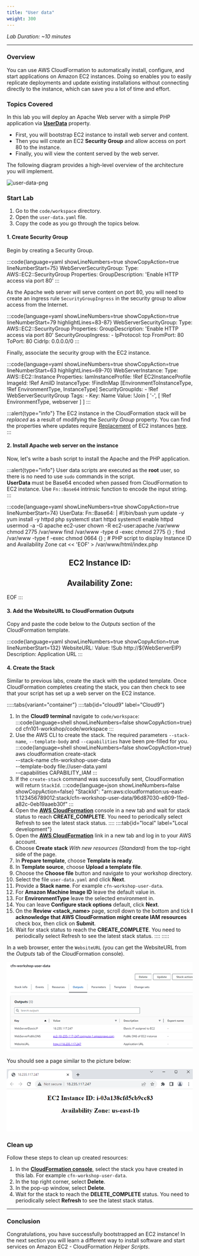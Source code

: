 ```yaml
---
title: "User data"
weight: 300
---
```


_Lab Duration: ~10 minutes_

---

### Overview

You can use AWS CloudFormation to automatically install, configure, and start applications on Amazon EC2 instances. Doing
so enables you to easily replicate deployments and update existing installations without connecting directly to the
instance, which can save you a lot of time and effort.

### Topics Covered
In this lab you will deploy an Apache Web server with a simple PHP application via **[UserData](https://docs.aws.amazon.com/AWSEC2/latest/UserGuide/user-data.html)** property.

+ First, you will bootstrap EC2 instance to install web server and content.
+ Then you will create an EC2 **Security Group** and allow access on port 80 to the instance.
+ Finally, you will view the content served by the web server.

The following diagram provides a high-level overview of the architecture you will implement.

![user-data-png](/static/basics/operations/user-data/userdata.png)

### Start Lab

1. Go to the `code/workspace` directory.
1. Open the `user-data.yaml` file.
1. Copy the code as you go through the topics below.

#### 1. Create Security Group

Begin by creating a Security Group.

:::code{language=yaml showLineNumbers=true showCopyAction=true lineNumberStart=75}
WebServerSecurityGroup:
  Type: AWS::EC2::SecurityGroup
  Properties:
    GroupDescription: 'Enable HTTP access via port 80'
:::

As the Apache web server will serve content on port 80, you will need to create an ingress rule `SecurityGroupIngress`
in the security group to allow access from the Internet.

:::code{language=yaml showLineNumbers=true showCopyAction=true lineNumberStart=79 highlightLines=83-87}
WebServerSecurityGroup:
  Type: AWS::EC2::SecurityGroup
  Properties:
    GroupDescription: 'Enable HTTP access via port 80'
    SecurityGroupIngress:
      - IpProtocol: tcp
        FromPort: 80
        ToPort: 80
        CidrIp: 0.0.0.0/0
:::

Finally, associate the security group with the EC2 instance.

:::code{language=yaml showLineNumbers=true showCopyAction=true lineNumberStart=63 highlightLines=69-70}
WebServerInstance:
  Type: AWS::EC2::Instance
  Properties:
    IamInstanceProfile: !Ref EC2InstanceProfile
    ImageId: !Ref AmiID
    InstanceType: !FindInMap [EnvironmentToInstanceType, !Ref EnvironmentType, InstanceType]
    SecurityGroupIds:
      - !Ref WebServerSecurityGroup
    Tags:
      - Key: Name
        Value: !Join [ '-', [ !Ref EnvironmentType, webserver ] ]
:::

:::alert{type="info"}
The EC2 instance in the CloudFormation stack will be _replaced_ as a result of modifying the _Security Group_ property.
You can find the properties where updates require [Replacement](https://docs.aws.amazon.com/AWSCloudFormation/latest/UserGuide/using-cfn-updating-stacks-update-behaviors.html#update-replacement)
of EC2 instances [here](https://docs.aws.amazon.com/AWSCloudFormation/latest/UserGuide/aws-properties-ec2-instance.html?shortFooter=true#aws-properties-ec2-instance-properties).
:::

#### 2. Install Apache web server on the instance

Now, let's write a bash script to install the Apache and the PHP application.

:::alert{type="info"}
User data scripts are executed as the **root** user, so there is no need to use `sudo` commands in the script.\
**UserData** must be Base64 encoded when passed from CloudFormation to EC2 instance. Use `Fn::Base64` intrinsic function to encode the input string.
:::

:::code{language=yaml showLineNumbers=true showCopyAction=true lineNumberStart=74}
UserData:
  Fn::Base64: |
    #!/bin/bash
    yum update -y
    yum install -y httpd php
    systemctl start httpd
    systemctl enable httpd
    usermod -a -G apache ec2-user
    chown -R ec2-user:apache /var/www
    chmod 2775 /var/www
    find /var/www -type d -exec chmod 2775 {} \;
    find /var/www -type f -exec chmod 0664 {} \;
    # PHP script to display Instance ID and Availability Zone
    cat << 'EOF' > /var/www/html/index.php
      <!DOCTYPE html>
      <html>
      <body>
        <center>
          <?php
          # Get the instance ID from meta-data and store it in the $instance_id variable
          $url = "http://169.254.169.254/latest/meta-data/instance-id";
          $instance_id = file_get_contents($url);
          # Get the instance's availability zone from metadata and store it in the $zone variable
          $url = "http://169.254.169.254/latest/meta-data/placement/availability-zone";
          $zone = file_get_contents($url);
          ?>
          <h2>EC2 Instance ID: <?php echo $instance_id ?></h2>
          <h2>Availability Zone: <?php echo $zone ?></h2>
        </center>
      </body>
      </html>
    EOF
:::

#### 3. Add the **WebsiteURL** to CloudFormation _Outputs_

Copy and paste the code below to the _Outputs_ section of the CloudFormation template.

:::code{language=yaml showLineNumbers=true showCopyAction=true lineNumberStart=132}
WebsiteURL:
  Value: !Sub http://${WebServerEIP}
  Description: Application URL
:::

#### 4. Create the Stack

Similar to previous labs, create the stack with the updated template. Once CloudFormation completes creating the stack,
you can then check to see that your script has set up a web server on the EC2 instance.

:::::tabs{variant="container"}
::::tab{id="cloud9" label="Cloud9"}
1. In the **Cloud9 terminal** navigate to `code/workspace`:
:::code{language=shell showLineNumbers=false showCopyAction=true}
cd cfn101-workshop/code/workspace
:::
1. Use the AWS CLI to create the stack. The required parameters `--stack-name`, `--template-body` and `--capabilities` have been pre-filled for you.
:::code{language=shell showLineNumbers=false showCopyAction=true}
aws cloudformation create-stack \
--stack-name cfn-workshop-user-data \
--template-body file://user-data.yaml \
--capabilities CAPABILITY_IAM
:::
1. If the `create-stack` command was successfully sent, CloudFormation will return `StackId`.
:::code{language=json showLineNumbers=false showCopyAction=false}
"StackId": "arn:aws:cloudformation:us-east-1:123456789012:stack/cfn-workshop-user-data/96d87030-e809-11ed-a82c-0eb19aaeb30f"
:::
1. Open the **[AWS CloudFormation](https://console.aws.amazon.com/cloudformation)** console in a new tab and wait for stack status to reach **CREATE_COMPLETE**. You need to periodically select Refresh to see the latest stack status.
::::
::::tab{id="local" label="Local development"}
1. Open the **[AWS CloudFormation](https://console.aws.amazon.com/cloudformation)** link in a new tab and log in to your AWS account.
1. Choose **Create stack** _With new resources (Standard)_ from the top-right side of the page.
1. In **Prepare template**, choose **Template is ready**.
1. In **Template source**, choose **Upload a template file**.
1. Choose the **Choose file** button and navigate to your workshop directory.
1. Select the file `user-data.yaml` and click **Next**.
1. Provide a **Stack name**. For example `cfn-workshop-user-data`.
1. For **Amazon Machine Image ID** leave the default value in.
1. For **EnvironmentType** leave the selected environment in.
1. You can leave **Configure stack options** default, click **Next**.
1. On the **Review <stack_name>** page, scroll down to the bottom and tick **I acknowledge that AWS CloudFormation might create IAM resources** check box, then click on **Submit**.
1. Wait for stack status to reach the **CREATE_COMPLETE**. You need to periodically select Refresh to see the latest stack status.
::::
:::::

In a web browser, enter the `WebsiteURL` (you can get the WebsiteURL from the _Outputs_ tab of the CloudFormation console).

![outputs](/static/basics/operations/user-data/outputs-1.png)

You should see a page similar to the picture below:

![php-page](/static/basics/operations/user-data/php.png)

### Clean up

Follow these steps to clean up created resources:

1. In the **[CloudFormation console](https://console.aws.amazon.com/cloudformation)**, select the stack you have created in this lab. For example `cfn-workshop-user-data`.
1. In the top right corner, select **Delete**.
1. In the pop-up window, select **Delete**.
1. Wait for the stack to reach the **DELETE_COMPLETE** status. You need to periodically select **Refresh** to see the latest stack status.

---

### Conclusion

Congratulations, you have successfully bootstrapped an EC2 instance! In the next section you will learn a different way
to install software and start services on Amazon EC2 - CloudFormation _Helper Scripts_.

